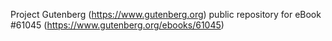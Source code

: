 Project Gutenberg (https://www.gutenberg.org) public repository for eBook #61045 (https://www.gutenberg.org/ebooks/61045)
